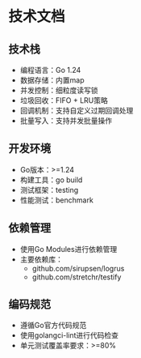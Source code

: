 # 技术文档

## 技术栈
- 编程语言：Go 1.24
- 数据存储：内置map
- 并发控制：细粒度读写锁
- 垃圾回收：FIFO + LRU策略
- 回调机制：支持自定义过期回调处理
- 批量写入：支持并发批量操作

## 开发环境
- Go版本：>=1.24
- 构建工具：go build
- 测试框架：testing
- 性能测试：benchmark

## 依赖管理
- 使用Go Modules进行依赖管理
- 主要依赖库：
  - github.com/sirupsen/logrus
  - github.com/stretchr/testify

## 编码规范
- 遵循Go官方代码规范
- 使用golangci-lint进行代码检查
- 单元测试覆盖率要求：>=80%